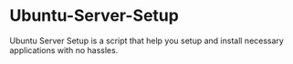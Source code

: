 # Ubuntu-Server-Setup
Ubuntu Server Setup is a script that help you setup and install necessary applications with no hassles.
